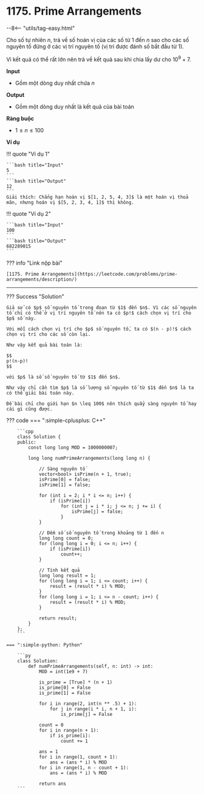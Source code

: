 # 1175. Prime Arrangements

--8<-- "utils/tag-easy.html"

Cho số tự nhiên $n$, trả về số hoán vị của các số từ $1$ đến $n$ sao cho các số nguyên tố đứng ở các vị trí nguyên tố (vị trí được đánh số bắt đầu từ $1$).

Vì kết quả có thể rất lớn nên trả về kết quả sau khi chia lấy dư cho $10^9+7$.

 **Input**

-   Gồm một dòng duy nhất chứa $n$

 **Output**

-   Gồm một dòng duy nhất là kết quả của bài toán

 **Ràng buộc**

- $1 \leq n \leq 100$

 **Ví dụ**

!!! quote "Ví dụ 1"

    ```bash title="Input"
    5
    ```
    ```bash title="Output"
    12
    ```
    Giải thích: Chẳng hạn hoán vị $[1, 2, 5, 4, 3]$ là một hoán vị thoả mãn, nhưng hoán vị $[5, 2, 3, 4, 1]$ thì không.

!!! quote "Ví dụ 2"

    ```bash title="Input"
    100
    ```
    ```bash title="Output"
    682289015
    ```

??? info "Link nộp bài"

    [1175. Prime Arrangements](https://leetcode.com/problems/prime-arrangements/description/)

---

??? Success "Solution"

    Giả sử có $p$ số nguyên tố trong đoạn từ $1$ đến $n$. Vì các số nguyên tố chỉ có thể ở vị trí nguyên tố nên ta có $p!$ cách chọn vị trí cho $p$ số này.

    Với mỗi cách chọn vị trí cho $p$ số nguyên tố, ta có $(n - p)!$ cách chọn vị trí cho các số còn lại.

    Như vậy kết quả bài toán là:

    $$
    p!(n-p)!
    $$

    với $p$ là số số nguyên tố từ $1$ đến $n$.

    Như vậy chỉ cần tìm $p$ là số lượng số nguyên tố từ $1$ đến $n$ là ta có thể giải bài toán này.

    Đề bài chỉ cho giới hạn $n \leq 100$ nên thích quẩy sàng nguyên tố hay cái gì cũng được.

??? code
    === ":simple-cplusplus: C++"

        ```cpp
        class Solution {
        public:
            const long long MOD = 1000000007;

            long long numPrimeArrangements(long long n) {

                // Sàng nguyên tố
                vector<bool> isPrime(n + 1, true);
                isPrime[0] = false;
                isPrime[1] = false;

                for (int i = 2; i * i <= n; i++) {
                    if (isPrime[i])
                        for (int j = i * i; j <= n; j += i) {
                            isPrime[j] = false;
                        }
                }

                // Đếm số số nguyên tố trong khoảng từ 1 đến n
                long long count = 0;
                for (long long i = 0; i <= n; i++) {
                    if (isPrime[i])
                        count++;
                }

                // Tính kết quả
                long long result = 1;
                for (long long i = 1; i <= count; i++) {
                    result = (result * i) % MOD;
                }
                for (long long i = 1; i <= n - count; i++) {
                    result = (result * i) % MOD;
                }

                return result;
            }
        };
        ```

    === ":simple-python: Python"

        ```py
        class Solution:
            def numPrimeArrangements(self, n: int) -> int:
                MOD = int(1e9 + 7)

                is_prime = [True] * (n + 1)
                is_prime[0] = False
                is_prime[1] = False

                for i in range(2, int(n ** .5) + 1):
                    for j in range(i * i, n + 1, i):
                        is_prime[j] = False

                count = 0
                for i in range(n + 1):
                    if is_prime[i]:
                        count += 1

                ans = 1
                for i in range(1, count + 1):
                    ans = (ans * i) % MOD
                for i in range(1, n - count + 1):
                    ans = (ans * i) % MOD
                
                return ans
        ```